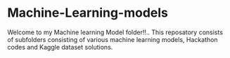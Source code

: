 # Machine-Learning-models
Welcome to my Machine learning Model folder!!..
This reposatory consists of subfolders consisting of various machine learning models, Hackathon codes and Kaggle dataset solutions.  
